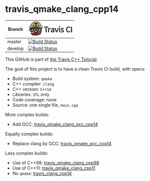 # travis_qmake_clang_cpp14

Branch|[![Travis CI logo](TravisCI.png)](https://travis-ci.org)
---|---
master|[![Build Status](https://travis-ci.org/richelbilderbeek/travis_qmake_clang_cpp14.svg?branch=master)](https://travis-ci.org/richelbilderbeek/travis_qmake_clang_cpp14)
develop|[![Build Status](https://travis-ci.org/richelbilderbeek/travis_qmake_clang_cpp14.svg?branch=develop)](https://travis-ci.org/richelbilderbeek/travis_qmake_clang_cpp14)

This GitHub is part of [the Travis C++ Tutorial](https://github.com/richelbilderbeek/travis_cpp_tutorial).

The goal of this project is to have a clean Travis CI build, with specs:
 * Build system: `qmake`
 * C++ compiler: `clang`
 * C++ version: `C++14`
 * Libraries: `STL` only
 * Code coverage: none
 * Source: one single file, `main.cpp`

More complex builds:
 * Add GCC: [travis_qmake_clang_gcc_cpp14](https://www.github.com/richelbilderbeek/travis_qmake_clang_gcc_cpp14)

Equally complex builds:
 * Replace clang by GCC: [travis_qmake_gcc_cpp14](https://www.github.com/richelbilderbeek/travis_qmake_gcc_cpp14)


Less complex builds:
 * Use of C++98: [travis_qmake_clang_cpp98](https://www.github.com/richelbilderbeek/travis_qmake_clang_cpp98)
 * Use of C++11: [travis_qmake_clang_cpp11](https://www.github.com/richelbilderbeek/travis_qmake_clang_cpp11)
 * No `qmake`: [travis_clang_cpp14](https://www.github.com/richelbilderbeek/travis_clang_cpp14)
